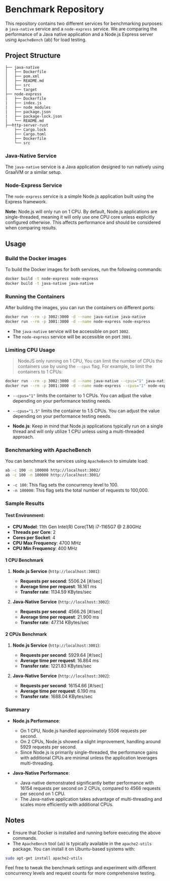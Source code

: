 # Benchmark Repository

This repository contains two different services for benchmarking purposes: a `java-native` service and a `node-express` service. We are comparing the performance of a Java native application and a Node.js Express server using `ApacheBench` (ab) for load testing.

## Project Structure

```
├── java-native
│   ├── Dockerfile
│   ├── pom.xml
│   ├── README.md
│   ├── src
│   └── target
├── node-express
|   ├── Dockerfile
|   ├── index.js
|   ├── node_modules
|   ├── package.json
|   ├── package-lock.json
|   └── README.md
├──http-server-rust
    ├── Cargo.lock
    ├── Cargo.toml
    ├── Dockerfile
    └── src

```

### Java-Native Service

The `java-native` service is a Java application designed to run natively using GraalVM or a similar setup.

### Node-Express Service

The `node-express` service is a simple Node.js application built using the Express framework.

**Note:** Node.js will only run on 1 CPU. By default, Node.js applications are single-threaded, meaning it will only use one CPU core unless explicitly configured otherwise. This affects performance and should be considered when comparing results.

## Usage

### Build the Docker images

To build the Docker images for both services, run the following commands:

```bash
docker build -t node-express node-express
docker build -t java-native java-native
```

### Running the Containers

After building the images, you can run the containers on different ports:

```bash
docker run --rm -p 3002:3000 -d --name java-native java-native
docker run --rm -p 3001:3000 -d --name node-express node-express
```

- The `java-native` service will be accessible on port `3002`.
- The `node-express` service will be accessible on port `3001`.

### Limiting CPU Usage
> NodeJS only running on 1 CPU, 
You can limit the number of CPUs the containers use by using the `--cpus` flag. For example, to limit the containers to 1 CPUs:

```bash
docker run --rm -p 3002:3000 -d --name java-native --cpus="1" java-native
docker run --rm -p 3001:3000 -d --name node-express --cpus="1" node-express
```


- `--cpus="1"` limits the container to 1 CPUs. You can adjust the value depending on your performance testing needs.

- `--cpus="1.5"` limits the container to 1.5 CPUs. You can adjust the value depending on your performance testing needs.
- **Node.js**: Keep in mind that Node.js applications typically run on a single thread and will only utilize 1 CPU unless using a multi-threaded approach.

### Benchmarking with ApacheBench

You can benchmark the services using `ApacheBench` to simulate load:

```bash
ab -c 100 -n 100000 http://localhost:3002/
ab -c 100 -n 100000 http://localhost:3001/
```

- `-c 100`: This flag sets the concurrency level to 100.
- `-n 100000`: This flag sets the total number of requests to 100,000.

### Sample Results

#### Test Environment:
- **CPU Model**: 11th Gen Intel(R) Core(TM) i7-1165G7 @ 2.80GHz
- **Threads per Core**: 2
- **Cores per Socket**: 4
- **CPU Max Frequency**: 4700 MHz
- **CPU Min Frequency**: 400 MHz

#### 1 CPU Benchmark

1. **Node.js Service** (`http://localhost:3001`):
   - **Requests per second**: 5506.24 [#/sec]
   - **Average time per request**: 18.161 ms
   - **Transfer rate**: 1134.59 KBytes/sec

2. **Java-Native Service** (`http://localhost:3002`):
   - **Requests per second**: 4566.26 [#/sec]
   - **Average time per request**: 21.900 ms
   - **Transfer rate**: 477.14 KBytes/sec

#### 2 CPUs Benchmark

1. **Node.js Service** (`http://localhost:3001`):
   - **Requests per second**: 5929.64 [#/sec]
   - **Average time per request**: 16.864 ms
   - **Transfer rate**: 1221.83 KBytes/sec

2. **Java-Native Service** (`http://localhost:3002`):
   - **Requests per second**: 16154.66 [#/sec]
   - **Average time per request**: 6.190 ms
   - **Transfer rate**: 1688.04 KBytes/sec

### Summary

- **Node.js Performance**:
  - On 1 CPU, Node.js handled approximately 5506 requests per second.
  - On 2 CPUs, Node.js showed a slight improvement, handling around 5929 requests per second.
  - Since Node.js is primarily single-threaded, the performance gains with additional CPUs are minimal unless the application leverages multi-threading.

- **Java-Native Performance**:
  - Java-native demonstrated significantly better performance with 16154 requests per second on 2 CPUs, compared to 4566 requests per second on 1 CPU.
  - The Java-native application takes advantage of multi-threading and scales more efficiently with additional CPUs.

## Notes

- Ensure that Docker is installed and running before executing the above commands.
- The `ApacheBench` tool (`ab`) is typically available in the `apache2-utils` package. You can install it on Ubuntu-based systems with:

```bash
sudo apt-get install apache2-utils
```

Feel free to tweak the benchmark settings and experiment with different concurrency levels and request counts for more comprehensive testing.